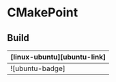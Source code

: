 # CMakePoint

## Build
| [linux-ubuntu][ubuntu-link] |
| --------------------------- |
| ![ubuntu-badge]             |


